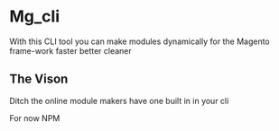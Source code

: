 # Mg_cli
With this CLI tool you can make modules dynamically for the Magento frame-work faster better cleaner 

## The Vison

Ditch the online module makers have one built in in your cli 

For now NPM 
